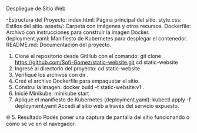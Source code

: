 Despliegue de Sitio Web

-Estructura del Proyecto:
  index.html: Página principal del sitio.
  style.css: Estilos del sitio.
  assets/: Carpeta con imágenes y otros recursos.
  Dockerfile: Archivo con instrucciones para construir la imagen Docker.
  deployment.yaml: Manifiesto de Kubernetes para desplegar el contenedor.
  README.md: Documentación del proyecto.
  
1. Cloné el repositorio desde GitHub con el comando:
  git clone https://github.com/Sofi-Gomez/static-website.git
  cd static-website
2. Ingresé al directorio del proyecto:
  cd static-website
3. Verifiqué los archivos con dir .
4. Creé el archivo Dockerfile para empaquetar el sitio.
5. Construí la imagen:
docker build -t static-website:v1 .
6. Inicié Minikube:
minikube start
7. Apliqué el manifiesto de Kubernetes (deployment.yaml):
kubectl apply -f deployment.yaml
Accedí al sitio web a través del servicio expuesto.

🌐 5. Resultado
Podés poner una captura de pantalla del sitio funcionando o cómo se ve en el navegador.
